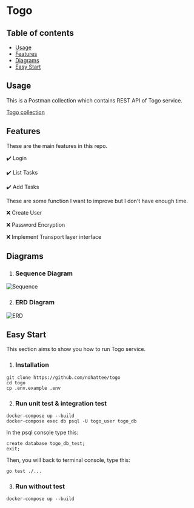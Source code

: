 # Togo

## Table of contents
* [Usage](#usage)
* [Features](#features)
* [Diagrams](#diagrams)
* [Easy Start](#easy-start)

## Usage
This is a Postman collection which contains REST API of Togo service.

[Togo collection](docs/togo_v2.postman_collection.json)
## Features

These are the main features in this repo.

:heavy_check_mark: Login

:heavy_check_mark: List Tasks

:heavy_check_mark: Add Tasks

These are some function I want to improve but I don't have enough time.

:x: Create User

:x: Password Encryption

:x: Implement Transport layer interface

## Diagrams
1. ### Sequence Diagram

![Sequence](https://raw.githubusercontent.com/nohattee/togo/master/docs/togo-sequence.svg)

2. ### ERD Diagram

![ERD](https://raw.githubusercontent.com/nohattee/togo/master/docs/togo-erd.svg)

## Easy Start
This section aims to show you how to run Togo service.

1. ### Installation
```
git clone https://github.com/nohattee/togo
cd togo
cp .env.example .env
```
2. ### Run unit test & integration test
```
docker-compose up --build
docker-compose exec db psql -U togo_user togo_db
```
In the psql console type this:
```
create database togo_db_test;
exit;
```
Then, you will back to terminal console, type this:
```
go test ./...
```
3. ### Run without test
```
docker-compose up --build
```

